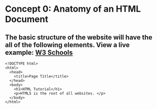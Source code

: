 # Concept 0: Anatomy of an HTML Document

The basic structure of the website will have the all of the following elements.
View a live example: [W3 Schools](https://w3schools.com)
---


```
<!DOCTYPE html>
<html>
  <head>
    <title>Page Title</title>
  </head>
  <body>
    <h1>HTML Tutorial</h1>
    <p>HTML5 is the root of all websites. </p>
  </body>
</html>

```